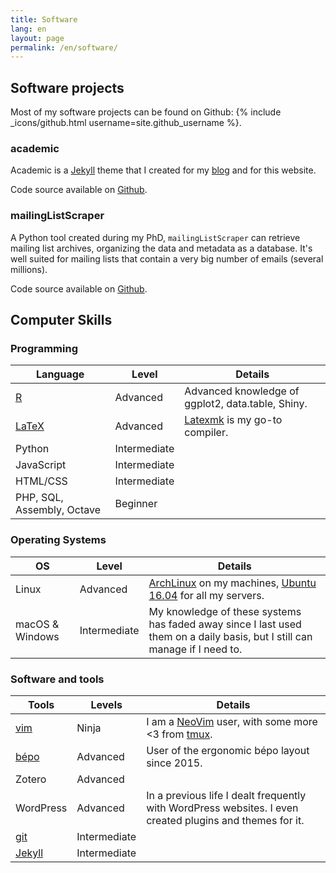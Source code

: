 ```yaml
---
title: Software
lang: en
layout: page
permalink: /en/software/
---
```


## Software projects

Most of my software projects can be found on Github: {% include _icons/github.html username=site.github_username %}.

### academic

Academic is a [Jekyll](http://jekyllrb.com/) theme that I created for my [blog](https://sociologs.com) and for this website.

Code source available on [Github](https://github.com/gaalcaras/academic/).

### mailingListScraper

A Python tool created during my PhD, `mailingListScraper` can retrieve mailing list archives, organizing the data and metadata as a database.
It's well suited for mailing lists that contain a very big number of emails (several millions).

Code source available on [Github](https://github.com/gaalcaras/mailingListScraper/).

## Computer Skills

### Programming

| Language                               | Level        | Details                                                                              |
| --------                               | ---------    | ---------                                                                            |
| [R](http://cran.r-project.org/)        | Advanced     | Advanced knowledge of ggplot2, data.table, Shiny.                                    |
| [LaTeX](http://www.latex-project.org/) | Advanced     | [Latexmk](http://personal.psu.edu/jcc8//software/latexmk-jcc/) is my go-to compiler. |
| Python                                 | Intermediate |                                                                                      |
| JavaScript                             | Intermediate |                                                                                      |
| HTML/CSS                               | Intermediate |                                                                                      |
| PHP, SQL, Assembly, Octave             | Beginner     |                                                                                      |

### Operating Systems


| OS              | Level        | Details                                                                                                                    |
| --------        | ---------    | ---------                                                                                                                  |
| Linux           | Advanced     | [ArchLinux](https://www.archlinux.org/) on my machines, [Ubuntu 16.04](https://www.ubuntu.com/) for all my servers.        |
| macOS & Windows | Intermediate | My knowledge of these systems has faded away since I last used them on a daily basis, but I still can manage if I need to. |

### Software and tools

| Tools                               | Levels       | Details                                                                                                  |
| --------                            | ---------    | ---------                                                                                                |
| [vim](http://www.vim.org/)          | Ninja        | I am a [NeoVim](https://neovim.io/) user, with some more <3 from [tmux](https://tmux.github.io/).        |
| [bépo](http://bepo.fr/wiki/Accueil) | Advanced     | User of the ergonomic bépo layout since 2015.                                                            |
| Zotero                              | Advanced     |                                                                                                          |
| WordPress                           | Advanced     | In a previous life I dealt frequently with WordPress websites. I even created plugins and themes for it. |
| [git](https://git-scm.com/)         | Intermediate |                                                                                                          |
| [Jekyll](http://jekyllrb.com/)      | Intermediate |                                                                                                          |
